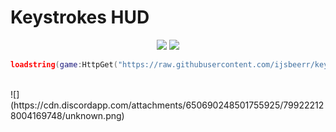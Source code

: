 # Keystrokes HUD

<p align="center">
  <img src="https://img.shields.io/github/forks/ijsbeerr/keystrokes?style=for-the-badge">
  <img src="https://img.shields.io/github/stars/ijsbeerr/keystrokes?style=for-the-badge">
</p>

```lua
loadstring(game:HttpGet("https://raw.githubusercontent.com/ijsbeerr/keystrokes/main/main.lua", true))()
```
<br>
![](https://cdn.discordapp.com/attachments/650690248501755925/799222128004169748/unknown.png)
